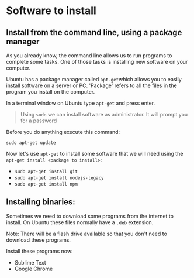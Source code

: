 # Software to install

## Install from the command line, using a package manager

As you already know, the command line allows us to run programs to complete some tasks. One of those tasks is installing new software on your computer.

Ubuntu has a package manager  called `apt-get`which allows you to easily install software on a server or PC. 'Package' refers to all the files in the program you install on the computer.

In a terminal window on Ubuntu type `apt-get` and press enter.

> Using `sudo` we can install software as administrator. It will prompt you for a password

Before you do anything execute this command:

```sudo apt-get update```


Now let's use `apt-get` to install some software  that we will need using the `apt-get install <package to install>`:

* `sudo apt-get install git`
* `sudo apt-get install nodejs-legacy`
* `sudo apt-get install npm`

## Installing binaries:

Sometimes we need to download some programs from the internet to install. On Ubuntu these files normally have a `.deb` extension.

Note: There will be a flash drive available so that you don't need to download these programs.

Install these programs now:

* Sublime Text
* Google Chrome
